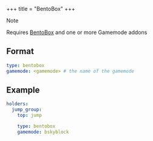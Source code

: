 +++
title = "BentoBox"
+++

> [!NOTE]
> Requires [BentoBox](https://bentobox.world/) and one or more Gamemode addons

## Format

```yaml
type: bentobox
gamemode: <gamemode> # the name of the gamemode
```

## Example

```yaml
holders:
  jump_group:
    top: jump

    type: bentobox
    gamemode: bskyblock
```

